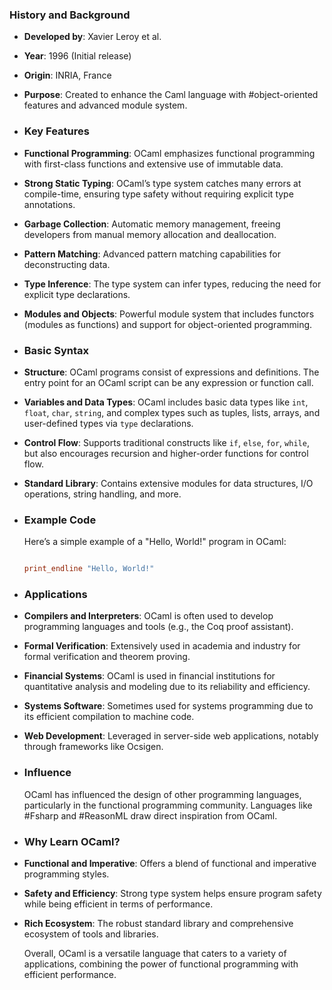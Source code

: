 ### **History and Background**
- **Developed by**: Xavier Leroy et al.
- **Year**: 1996 (Initial release)
- **Origin**: INRIA, France
- **Purpose**: Created to enhance the Caml language with #object-oriented features and advanced module system.
- ### **Key Features**
- **Functional Programming**: OCaml emphasizes functional programming with first-class functions and extensive use of immutable data.
- **Strong Static Typing**: OCaml’s type system catches many errors at compile-time, ensuring type safety without requiring explicit type annotations.
- **Garbage Collection**: Automatic memory management, freeing developers from manual memory allocation and deallocation.
- **Pattern Matching**: Advanced pattern matching capabilities for deconstructing data.
- **Type Inference**: The type system can infer types, reducing the need for explicit type declarations.
- **Modules and Objects**: Powerful module system that includes functors (modules as functions) and support for object-oriented programming.
- ### **Basic Syntax**
- **Structure**: OCaml programs consist of expressions and definitions. The entry point for an OCaml script can be any expression or function call.
- **Variables and Data Types**: OCaml includes basic data types like `int`, `float`, `char`, `string`, and complex types such as tuples, lists, arrays, and user-defined types via `type` declarations.
- **Control Flow**: Supports traditional constructs like `if`, `else`, `for`, `while`, but also encourages recursion and higher-order functions for control flow.
- **Standard Library**: Contains extensive modules for data structures, I/O operations, string handling, and more.
- ### **Example Code**
  
  Here’s a simple example of a "Hello, World!" program in OCaml:
  
  ```ocaml
  
  print_endline "Hello, World!"
  
  ```
- ### **Applications**
- **Compilers and Interpreters**: OCaml is often used to develop programming languages and tools (e.g., the Coq proof assistant).
- **Formal Verification**: Extensively used in academia and industry for formal verification and theorem proving.
- **Financial Systems**: OCaml is used in financial institutions for quantitative analysis and modeling due to its reliability and efficiency.
- **Systems Software**: Sometimes used for systems programming due to its efficient compilation to machine code.
- **Web Development**: Leveraged in server-side web applications, notably through frameworks like Ocsigen.
- ### **Influence**
  
  OCaml has influenced the design of other programming languages, particularly in the functional programming community. Languages like #Fsharp and #ReasonML draw direct inspiration from OCaml.
- ### **Why Learn OCaml?**
- **Functional and Imperative**: Offers a blend of functional and imperative programming styles.
- **Safety and Efficiency**: Strong type system helps ensure program safety while being efficient in terms of performance.
- **Rich Ecosystem**: The robust standard library and comprehensive ecosystem of tools and libraries.
  
  Overall, OCaml is a versatile language that caters to a variety of applications, combining the power of functional programming with efficient performance.